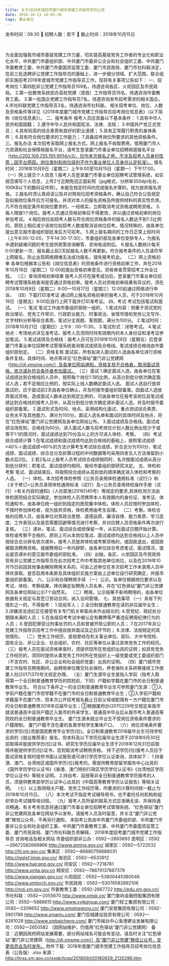 ```yaml
---
title: 关于2018年度招考厦门城市党建工作指导员的公告
date: 2018-10-13 10:05:38
tags: 事业单位
---
```

发布时间：09.30   🌟   招聘人数：若干   🌈   截止时间：2018年10月15日
<!-- more -->
 

为全面加强我市城市基层党建工作力量，切实提高基层党务工作者的专业化和职业化水平，中共厦门市委组织部、中共厦门市委非公企业和社会组织工委、中共厦门市委教育工委、中共厦门市委国资监管工委、厦门市民政局、厦门市社科联决定，在前三批选聘非公党建工作指导员的基础上，进一步细分领域、扩大范围，联合组织实施招考2018年度城市党建工作指导员工作。现将有关事项公告如下：
一、招考岗位
1.第四批非公党建工作指导员109名，待遇咨询各区、火炬园区及市民政局。
2.第一批教育系统民办高校党建（思政）工作指导员16名，待遇咨询市委教育工委。
3.第一批国企党建工作指导员7名，待遇咨询发布招考需求的相关国企。
4.市社科联党建工作指导员3名，待遇咨询市社科联。
相关招考单位、岗位、人数及资格条件等详见《2018年度厦门城市党建工作指导员招考岗位信息表》（以下简称《岗位信息表》）。
二、报考条件
报考人员应具备以下基本条件：
1.具有中华人民共和国国籍；
2.遵守中华人民共和国宪法、法律、法规；
3.中国共产党正式党员；
4.具有较高的综合素质和良好的职业道德；
5.具有正常履行职责的身体条件；
6.具有符合岗位要求的工作能力；
7.具备招考岗位所要求的其他资格条件。
三、报名办法
本次招考采取网上报名方式。网上报名不收取费用，借用厦门市人力资源和社会保障局报名平台，请考生登录厦门市事业单位招聘频道报名平台（http://202.109.255.195:9014/v3/，仅作本次报名之用，不涉及招考人员身份性质；因平台原因，岗位类别和岗位级别不作为事业单位人员身份认定标准）。
报名时间：2018年10月9日（星期二）上午9:00至10月15日（星期一）下午17:00。
（一）网上提交个人信息
1.报考人员登录厦门市事业单位招聘考试管理系统，如实规范填写个人信息，上传2寸近期免冠正面彩照（jpg格式，分辨率350dpi左右，100KB以下的数码证件照）。未能在规定时间内完成报名步骤的，视为放弃报名资格。
2.报名时须认真阅读公告并对照岗位招考资格条件，确认自己符合公告规定及拟报岗位条件后方可报名，并须对本人的报名资格及所提供材料的真实性负责。凡不符合规定条件和岗位要求的，一经核实，立即取消考试资格或聘用资格。
3.每人限报1个岗位。报考人员通过资格初审后不得更改，并以通过资格初审的岗位参加考试。
4.相应岗位拟招考人数与符合岗位资格条件的报名人数达不到1:3比例的，原则上相应减少该岗位拟招考人数或取消该岗位招考。情况特殊的，由各单位提出意见报市委组织部批准后方可招考。
5.网上报名期间的工作日正常上班时间（上午8:00-12:00，下午14:30-17:30），市委组织部及各单位安排专人，为报名中遇到疑难问题的考生提供政策咨询解答，咨询电话附后。
6.报名人数统计每天0:00更新一次，报名截止前2天起报名人数不再更新。符合报考条件的人员请尽早上网报名，防止出现网络拥堵无法成功报名，错失报考机会。
（二）网上资格初审
各单位根据本公告和《岗位信息表》的资格条件进行资格初审工作，并在2018年10月16日（星期二）12:00前提出资格初审意见。资格审查贯穿招考工作全过程。
（三）查询资格初审结果
报考人员可在报考成功后，登录厦门市事业单位招聘考试管理系统查询是否通过资格初审。报考人员对资格初审结果有异议的，须在2018年10月9日（星期二）9:00—10月17日（星期三）12:00前通过网络进行申诉。
（四）下载打印准考证
通过网上报名资格初审的报考人员，可于2018年10月19日（星期五）9:00后自行上网下载并打印准考证。
四、考试
考试包括笔试和面试。
（一）笔试
笔试工作由市委组织部统一组织。
1.笔试内容：侧重于测试党的政治理论、党务工作常识、行政职业能力、时事政治、省情市情和党务公文写作、文字材料分析等综合素质。笔试分主观题、客观题，满分为100分。
2.笔试时间：2018年10月21日（星期日）上午9：00-11:30。
3.笔试形式：闭卷考试。
4.笔试地点：考场地点详见准考证。报考人员须同时持有效期内的本人身份证和准考证参加笔试。
5.笔试成绩及合格线：报考人员可在2018年10月26日（星期五）后登录厦门市事业单位招聘考试管理系统查询笔试成绩及合格线。笔试成绩合格线由市委组织部划定。
（二）资格复核
面试前，所有拟进入面试的人选由各单位进行资格条件复核。具体时间、地点等详见“红色驿站”厦门非公党建网（http://dj.xmsme.com/）及各单位网站通知。资格复核不合格者，取消面试资格，依次递补符合条件者参加面试。
（三）面试
1.确定面试人选。由各单位在笔试成绩达到合格线的人员中，按照每个岗位1:3的比例，从高分到低分依次确定面试人选；若不足相应比例的，按实际上线人数确定面试人选。
面试人选自行放弃面试的，应于面试前2天由各单位确认，并及时报市委组织部备案。因面试人选放弃面试资格，造成面试人数未达到规定比例的，可由各单位在报考该岗位且笔试成绩达到合格线的报考人员中，从高分到低分依次确定递补面试人选，并及时报市委组织部备案。
2.面试形式及时间、地点。采用结构化面试，重点测试综合素质、业务水平及其他能力，满分为100分。面试人选名单和面试的具体时间及地点，将在“红色驿站”厦门非公党建网及各单位网站公布。
3.面试成绩及合格线。面试成绩当场告知，合格线为60分。进入面试人数与招考岗位计划人数比例出现少于或等于1:1的情况时，面试成绩达到70分及以上的方可进入体检、考察。
（四）考试综合成绩计算
1.在笔试成绩和面试成绩均达到合格线的基础上，按照笔试成绩×40%＋面试成绩×60%的方法计算考生考试综合成绩，折合总分为100分，笔试成绩、面试成绩、综合总分及折算过程的中间数据等均采用四舍五入方法保留到小数点后2位。
2.若2名以上报考人员考试综合成绩相同时，名次按面试成绩从高分到低分排列；若笔试、面试成绩均相同，报经市委组织部研究决定。
五、体检和考察
笔试、面试结束后，将按照综合成绩从高到低的顺序确定进入体检和考察的人选。
（一）体检。本次招考体检参照《公务员录用体检通用标准（试行）》和《关于修订<公务员录用体检通用标准（试行）及<公务员录用体检操作手册（试行）>有关内容的通知》（人社部发[2016]140号）等规定的要求,具体检测方法由体检医院结合实际确定。参加体检人员须携带本人有效期内的身份证、准考证、体检通知书，由各单位统一组织到指定的医院集中体检。体检人员应按时参加体检，不按时参加体检者，视为放弃资格，体检费用由考生自理。
（二）考察。体检合格的应聘人员，由各单位对其政治思想、道德品质、廉洁自律、能力素质、学习态度、工作表现以及是否需要回避等情况进行考察，并对应聘人员资格条件再次进行复核。
（三）递补。笔试、面试综合成绩保留一年，从实际面试日期开始计算。体检或考察不合格的，原则上可从本岗位笔试、面试成绩均达到合格线以上人员中按综合总分排名依次递补。报考人员放弃体检或考察资格的，或因故退出，或因故被取消聘用资格，或被聘用后一年内辞职，由各单位综合考虑笔试、面试情况，提出是否递补的意见报市委组织部批准。
（四）出缺。各区、火炬园区及市民政局现有非公党建工作指导员在此次招考工作中考取其他单位岗位，以及在2019年10月15日前因其他事由解除聘用关系的，可由上述单位在本次招考工作未录用人员中择优录取。是否启用本条款及具体组织实施方案由上述单位自行研究确定，并报市委组织部备案。
六、公示和办理聘用手续
（一）公示。各单位根据岗位要求以及考试、体检、考察结果，择优确定拟聘用人员名单，并在“红色驿站”厦门非公党建网及各单位网站公示7个自然天。
（二）聘用。公示结果不影响聘用的，由各单位依据有关规定与其签订劳动合同，纳入合同管理。
七、其他事项
（一）具有下列情形之一的，不得报考：
1.现役军人；
2.全日制普通教育在读的非应届毕业生；
3.涉嫌违法违纪正在接受有关专门机关审查尚未作出结论的;
4.受党纪、政纪处分期限未满的人员；
5.在各级招考考试中被认定有舞弊等严重违反聘用纪律行为的人员；
6.曾因犯罪受过刑事处罚的人员和曾被开除公职的人员；
7.在2017年非公党建工作指导员招考工作中擅自放弃面试及之后环节的；
8.法律、法规规定的其他情形。
（二）党务工作经历，是指曾经在机关事业单位、部队、大中专院校、国有企业、非公企业、社会组织、农村、社区等单位从事过具体党务工作的经历。
（三）报考人员在面试资格审查时，须提供现所在党组织出具的证明；如具有党务工作经历的，须同时提供从事党务工作时所在党组织上一级党委或党工委组织部门（不含农村、社区、非公企业和社会组织党委）出具的证明。
（四）厦门城市党建工作指导员聘用期间，由聘用单位缴交社会保险。养老保险关系转移接续工作按厦人社[2017]370号文规定办理。
（五）厦门生源毕业生是指入学前（指考入取得第一个全日制普通教育学历的院校前，下同）户籍和学籍在厦门市的全日制普通教育毕业生。
符合以下条件之一的全日制普通教育毕业生可参照厦门生源：①入学前户籍在厦门市但学籍不在厦门市的全日制普通教育毕业生；②入学前户籍和学籍虽不在厦门市，但本次公开招考报名截止日前父母或配偶有一方户籍在厦门市的全日制普通教育2018年应届毕业生；③根据厦府办[2011]229号文规定来我市就读普通高中且将户籍迁入我市的外来学生，普通高中毕业后从我市考入普通高等院校的全日制普通教育毕业生。
厦门生源未就业毕业生不受岗位资格条件要求的户籍限制。
厦门户籍不含在厦的各类学校学生集体户口。
（六）岗位资格条件要求的学历(位)须是国民教育毕业学历(位)。全日制普通教育2018届毕业生可持学校出具的《就业推荐表》报名，但本科及以下学历应届毕业生须于2018年9月30日前取得并能提供学历(位)证书、研究生学历应届毕业生须于2018年12月31日前取得并能提供学历(位)证书，否则取消考试聘用资格。
持下述学历(位)报考人员应于面试资格复核时提供书面认证报告或可进行学历学位认证查询，具体如下：
1.持香港、澳门、台湾地区或国外学历(位)报考的，需提供教育部留学服务中心出具的《国外学历学位认证书》《香港、澳门特别行政区学历学位认证书》《台湾地区学历学位认证书》等相关证明。
2.持自考、函授等非全日制普通教育学历报考的人员，须提供教育部学历认证中心出具的《中国高等教育学历认证报告》等相关证明。
（七）以上取得相关户籍、党务工作经历等，所要求的计算时间统一截止为2018年10月15日。
（八）本次考试不指定考试辅导用书，也不委托任何机构和组织举办考试辅导培训班。
（九）报考人员所留的联系方式应准确无误，并保持通讯畅通。有关考务信息将通过厦门市事业单位招聘考试管理系统、“红色驿站”厦门非公党建网及各单位网站予以发布。请报考人员及时留意，并关注“厦门非公党建”微信公众号，不再另行通知。
本招考公告由中共厦门市委组织部、中共厦门市委非公企业和社会组织工委、中共厦门市委教育工委、中共厦门市委国资监管工委、厦门市民政局、厦门市社科联负责解释。
2018年度招考厦门城市党建工作指导员
咨询电话及相关网站
市委组织部非公办：0592—2893893
思明区：0592—26672582668966
http://www.siming.gov.cn/
湖里区：0592—5722532
http://hl.xm.gov.cn/
集美区：0592—66880756688031
http://jgglxf.jimei.gov.cn/
海沧区：0592—6533912
http://www.haicang.gov.cn/
同安区：0592—7218781
http://www.xmta.gov.cn
翔安区：0592—78879137887379
http://www.xiangan.gov.cn/
火炬园区：0592—53800445380046
http://www.xmtorch.gov.cn/
市民政局：0592—53076582892106
http://mzj.xm.gov.cn/
市委教育工委：0592-2667722
http://edu.xm.gov.cn/
市社科联：0592—2055670
http://www.xmsk.cn/
厦门象屿金融控股集团有限公司：0592—5888615
http://www.xyjkgroup.com/
厦门轻工集团有限公司：0592—2209652
http://www.xmqinggong.cn/
厦门安居集团有限公司：0592-5901786
http://www.xmanju.com/
厦门百城建设投资有限公司：0592—8261028
http://www.xmbaicheng.com/
厦门市闽台中心渔港建设发展有限公司：0592—2650582
（因网站维护，仍借用“红色驿站”厦门非公党建网）
备注：近期因政府网站发展需要，部分网站域名可能会有变动，请及时关注“红色驿站”厦门非公党建网（http://dj.xmsme.com/）及“厦门非公党建”微信公众号，变更信息会及时发布。
附件下载:
·2018年度厦门城市党建工作指导员招考岗位信息表（公告版）.xlsx
来源：
http://hrss.xm.gov.cn/xxgk/tzgg/201809/t20180929_2120286.htm
 
 